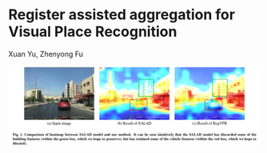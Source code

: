 # Register assisted aggregation for Visual Place Recognition
Xuan Yu, Zhenyong Fu

![Introduction](img/heatmap_introduction.png)

